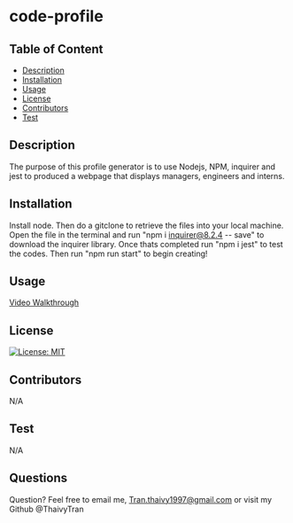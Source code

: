 # code-profile

## Table of Content
- [Description](#Description)
- [Installation](#Installation)
- [Usage](#Usage)
- [License](#License)
- [Contributors](#Contributors)
- [Test](#Test)

## Description
The purpose of this profile generator is to use Nodejs, NPM, inquirer and jest to produced a webpage that displays managers, engineers and interns.

## Installation
Install node. Then do a gitclone to retrieve the files into your local machine. Open the file in the terminal and run "npm i inquirer@8.2.4 -- save" to download the inquirer library. Once thats completed run "npm i jest" to test the codes. Then run "npm run start" to begin creating!

## Usage
<a href="https://drive.google.com/file/d/1HfmhcM6NKmcEJg2yG6jV_q18x2VvUUwJ/">Video Walkthrough</a>

## License
[![License: MIT](https://img.shields.io/badge/License-MIT-yellow.svg)](https://opensource.org/licenses/MIT)

## Contributors
N/A

## Test
N/A

## Questions
Question? Feel free to email me, Tran.thaivy1997@gmail.com or visit my Github @ThaivyTran
